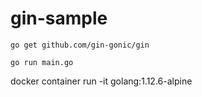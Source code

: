 # gin-sample

```
go get github.com/gin-gonic/gin
```

```
go run main.go
```

docker container run -it golang:1.12.6-alpine